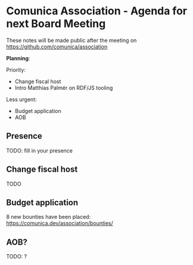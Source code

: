 # Comunica Association - Agenda for next Board Meeting

These notes will be made public after the meeting on https://github.com/comunica/association

**Planning**:

Priority:

- Change fiscal host
- Intro Matthias Palmér on RDF/JS tooling

Less urgent:

- Budget application
- AOB

## Presence

TODO: fill in your presence

## Change fiscal host

TODO

## Budget application

8 new bounties have been placed: https://comunica.dev/association/bounties/

## AOB?

TODO: ?


